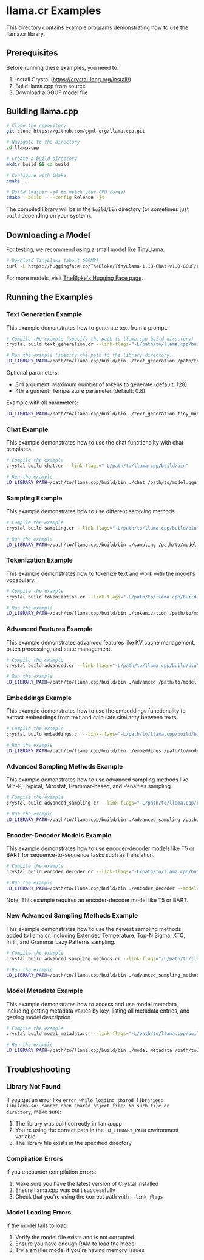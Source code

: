 # llama.cr Examples

This directory contains example programs demonstrating how to use the llama.cr library.

## Prerequisites

Before running these examples, you need to:

1. Install Crystal (https://crystal-lang.org/install/)
2. Build llama.cpp from source
3. Download a GGUF model file

## Building llama.cpp

```bash
# Clone the repository
git clone https://github.com/ggml-org/llama.cpp.git

# Navigate to the directory
cd llama.cpp

# Create a build directory
mkdir build && cd build

# Configure with CMake
cmake ..

# Build (adjust -j4 to match your CPU cores)
cmake --build . --config Release -j4
```

The compiled library will be in the `build/bin` directory (or sometimes just `build` depending on your system).

## Downloading a Model

For testing, we recommend using a small model like TinyLlama:

```bash
# Download TinyLlama (about 600MB)
curl -L https://huggingface.co/TheBloke/TinyLlama-1.1B-Chat-v1.0-GGUF/resolve/main/tinyllama-1.1b-chat-v1.0.Q4_K_M.gguf -o tiny_model.gguf
```

For more models, visit [TheBloke's Hugging Face page](https://huggingface.co/TheBloke).

## Running the Examples

### Text Generation Example

This example demonstrates how to generate text from a prompt.

```bash
# Compile the example (specify the path to llama.cpp build directory)
crystal build text_generation.cr --link-flags="-L/path/to/llama.cpp/build/bin"

# Run the example (specify the path to the library directory)
LD_LIBRARY_PATH=/path/to/llama.cpp/build/bin ./text_generation /path/to/model.gguf "Once upon a time"
```

Optional parameters:

- 3rd argument: Maximum number of tokens to generate (default: 128)
- 4th argument: Temperature parameter (default: 0.8)

Example with all parameters:

```bash
LD_LIBRARY_PATH=/path/to/llama.cpp/build/bin ./text_generation tiny_model.gguf "Once upon a time" 50 0.5
```

### Chat Example

This example demonstrates how to use the chat functionality with chat templates.

```bash
# Compile the example
crystal build chat.cr --link-flags="-L/path/to/llama.cpp/build/bin"

# Run the example
LD_LIBRARY_PATH=/path/to/llama.cpp/build/bin ./chat /path/to/model.gguf
```

### Sampling Example

This example demonstrates how to use different sampling methods.

```bash
# Compile the example
crystal build sampling.cr --link-flags="-L/path/to/llama.cpp/build/bin"

# Run the example
LD_LIBRARY_PATH=/path/to/llama.cpp/build/bin ./sampling /path/to/model.gguf "Once upon a time"
```

### Tokenization Example

This example demonstrates how to tokenize text and work with the model's vocabulary.

```bash
# Compile the example
crystal build tokenization.cr --link-flags="-L/path/to/llama.cpp/build/bin"

# Run the example
LD_LIBRARY_PATH=/path/to/llama.cpp/build/bin ./tokenization /path/to/model.gguf "Hello, world!"
```

### Advanced Features Example

This example demonstrates advanced features like KV cache management, batch processing, and state management.

```bash
# Compile the example
crystal build advanced.cr --link-flags="-L/path/to/llama.cpp/build/bin"

# Run the example
LD_LIBRARY_PATH=/path/to/llama.cpp/build/bin ./advanced /path/to/model.gguf
```

### Embeddings Example

This example demonstrates how to use the embeddings functionality to extract embeddings from text and calculate similarity between texts.

```bash
# Compile the example
crystal build embeddings.cr --link-flags="-L/path/to/llama.cpp/build/bin"

# Run the example
LD_LIBRARY_PATH=/path/to/llama.cpp/build/bin ./embeddings /path/to/model.gguf
```

### Advanced Sampling Methods Example

This example demonstrates how to use advanced sampling methods like Min-P, Typical, Mirostat, Grammar-based, and Penalties sampling.

```bash
# Compile the example
crystal build advanced_sampling.cr --link-flags="-L/path/to/llama.cpp/build/bin"

# Run the example
LD_LIBRARY_PATH=/path/to/llama.cpp/build/bin ./advanced_sampling /path/to/model.gguf
```

### Encoder-Decoder Models Example

This example demonstrates how to use encoder-decoder models like T5 or BART for sequence-to-sequence tasks such as translation.

```bash
# Compile the example
crystal build encoder_decoder.cr --link-flags="-L/path/to/llama.cpp/build/bin"

# Run the example
LD_LIBRARY_PATH=/path/to/llama.cpp/build/bin ./encoder_decoder --model=/path/to/model.gguf
```

Note: This example requires an encoder-decoder model like T5 or BART.

### New Advanced Sampling Methods Example

This example demonstrates how to use the newest sampling methods added to llama.cr, including Extended Temperature, Top-N Sigma, XTC, Infill, and Grammar Lazy Patterns sampling.

```bash
# Compile the example
crystal build advanced_sampling_methods.cr --link-flags="-L/path/to/llama.cpp/build/bin"

# Run the example
LD_LIBRARY_PATH=/path/to/llama.cpp/build/bin ./advanced_sampling_methods --model=/path/to/model.gguf
```

### Model Metadata Example

This example demonstrates how to access and use model metadata, including getting metadata values by key, listing all metadata entries, and getting model description.

```bash
# Compile the example
crystal build model_metadata.cr --link-flags="-L/path/to/llama.cpp/build/bin"

# Run the example
LD_LIBRARY_PATH=/path/to/llama.cpp/build/bin ./model_metadata /path/to/model.gguf
```

## Troubleshooting

### Library Not Found

If you get an error like `error while loading shared libraries: libllama.so: cannot open shared object file: No such file or directory`, make sure:

1. The library was built correctly in llama.cpp
2. You're using the correct path in the `LD_LIBRARY_PATH` environment variable
3. The library file exists in the specified directory

### Compilation Errors

If you encounter compilation errors:

1. Make sure you have the latest version of Crystal installed
2. Ensure llama.cpp was built successfully
3. Check that you're using the correct path with `--link-flags`

### Model Loading Errors

If the model fails to load:

1. Verify the model file exists and is not corrupted
2. Ensure you have enough RAM to load the model
3. Try a smaller model if you're having memory issues
